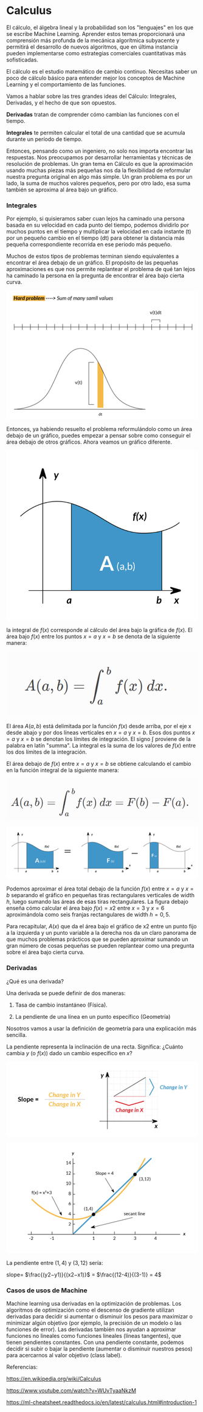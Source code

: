 # Calculus


El cálculo, el álgebra lineal y la probabilidad son los "lenguajes" en los que se escribe Machine Learning. Aprender estos temas proporcionará una comprensión más profunda de la mecánica algorítmica subyacente y permitirá el desarrollo de nuevos algoritmos, que en última instancia pueden implementarse como estrategias comerciales cuantitativas más sofisticadas.

El cálculo es el estudio matemático de cambio continuo. Necesitas saber un poco de cálculo básico para entender mejor los conceptos de Machine Learning y el comportamiento de las funciones.

Vamos a hablar sobre las tres grandes ideas del Cálculo: Integrales, Derivadas, y el hecho de que son opuestos.

**Derivadas** tratan de comprender cómo cambian las funciones con el tiempo.

**Integrales** te permiten calcular el total de una cantidad que se acumula durante un período de tiempo.

Entonces, pensando como un ingeniero, no solo nos importa encontrar las respuestas. Nos preocupamos por desarrollar herramientas y técnicas de resolución de problemas. Un gran tema en Cálculo es que la aproximación usando muchas piezas más pequeñas nos da la flexibilidad de reformular nuestra pregunta original en algo más simple. Un gran problema es por un lado, la suma de muchos valores pequeños, pero por otro lado, esa suma también se aproxima al área bajo un gráfico.

### Integrales

Por ejemplo, si quisieramos saber cuan lejos ha caminado una persona basada en su velocidad en cada punto del tiempo, podemos dividirlo por muchos puntos en el tiempo y multiplicar la velocidad en cada instante (t) por un pequeño cambio en el tiempo (dt) para obtener la distancia más pequeña correspondiente recorrida en ese periodo más pequeño.

Muchos de estos tipos de problemas terminan siendo equivalentes a encontrar el área debajo de un gráfico. El propósito de las pequeñas aproximaciones es que nos permite replantear el problema de qué tan lejos ha caminado la persona en la pregunta de encontrar el área bajo cierta curva.

![calculus_graph_slopes.jpg](../assets/calculus_graph1.jpg)

Entonces, ya habiendo resuelto el problema reformulándolo como un área debajo de un gráfico, puedes empezar a pensar sobre como conseguir el área debajo de otros gráficos. Ahora veamos un gráfico diferente.

![calculus_graph2.jpg](../assets/calculus_graph2.jpg)

la integral de $f(x)$ corresponde al cálculo del área bajo la gráfica de $f(x)$. El área bajo $f(x)$ entre los puntos $x = a$ y $x = b$ se denota de la siguiente manera:

![formula_1.png](../assets/formula_1.png)


El área $A(a,b)$ está delimitada por la función $f(x)$ desde arriba, por el eje x desde abajo y por dos líneas verticales en $x = a$ y $x = b$. Esos dos puntos $x = a$ y $x = b$ se denotan los límites de integración. El signo $∫$ proviene de la palabra en latín "summa". La integral es la suma de los valores de $f(x)$ entre los dos límites de la integración.

El área debajo de $f(x)$ entre $x = a$ y $x = b$ se obtiene calculando el cambio en la función integral de la siguiente manera:

![formula_2.png](../assets/formula_2.png)

![calculus_graph5.jpg](../assets/calculus_graph5.jpg)

Podemos aproximar el área total debajo de la función $f(x)$ entre $x = a$ y $x = b$ separando el gráfico en pequeñas tiras rectangulares verticales de width $h$, luego sumando las áreas de esas tiras rectangulares. La figura debajo enseña cómo calcular el área bajo $f(x) = x2$ entre $x = 3$ y $x = 6$ aproximándola como seis franjas rectangulares de width $h = 0,5$.

Para recapitular, $A(x)$ que da el área bajo el gráfico de x2 entre un punto fijo a la izquierda y un punto variable a la derecha nos da un claro panorama de que muchos problemas prácticos que se pueden aproximar sumando un gran número de cosas pequeñas se pueden replantear como una pregunta sobre el área bajo cierta curva.

### Derivadas

¿Qué es una derivada?

Una derivada se puede definir de dos maneras:

1.	Tasa de cambio instantáneo (Física).

2.	La pendiente de una línea en un punto específico (Geometría)

Nosotros vamos a usar la definición de geometría para una explicación más sencilla.

La pendiente representa la inclinación de una recta. Significa: ¿Cuánto cambia $y$ (o $f(x)$) dado un cambio específico en $x$?



![calculus_graph_slopes.jpg](../assets/calculus_graph_slopes.jpg)

![calculus_slope2_graph.jpg](../assets/calculus_slope2_graph.jpg)

La pendiente entre $(1,4)$ y $(3,12)$ sería:

slope= $\frac{(y2−y1)}{(x2−x1)}$ = $\frac{(12-4)}{(3-1)} = 4$

### Casos de usos de Machine 

Machine learning usa derivadas en la optimización de problemas. Los algoritmos de optimización como el descenso de gradiente utilizan derivadas para decidir si aumentar o disminuir los pesos para maximizar o minimizar algún objetivo (por ejemplo, la precisión de un modelo o las funciones de error). Las derivadas también nos ayudan a aproximar funciones no lineales como funciones lineales (líneas tangentes), que tienen pendientes constantes. Con una pendiente constante, podemos decidir si subir o bajar la pendiente (aumentar o disminuir nuestros pesos) para acercarnos al valor objetivo (class label).


Referencias:

https://en.wikipedia.org/wiki/Calculus

https://www.youtube.com/watch?v=WUvTyaaNkzM

https://ml-cheatsheet.readthedocs.io/en/latest/calculus.html#introduction-1

